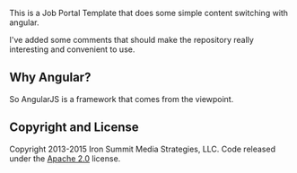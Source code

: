 This is a Job Portal Template that does some simple content switching with angular.

I've added some comments that should make the repository really interesting and convenient to use. 

## Why Angular? 

So AngularJS is a framework that comes from the viewpoint.

## Copyright and License

Copyright 2013-2015 Iron Summit Media Strategies, LLC. Code released under the [Apache 2.0](https://github.com/IronSummitMedia/startbootstrap-agency/blob/gh-pages/LICENSE) license.
